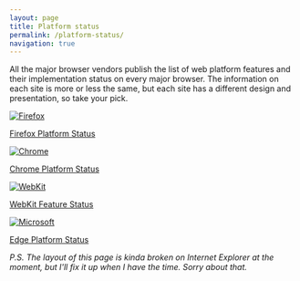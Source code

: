 ```yaml
---
layout: page
title: Platform status
permalink: /platform-status/
navigation: true
---
```

All the major browser vendors publish the list of web platform features and their implementation status on every major browser. The information on each site is more or less the same, but each site has a different design and presentation, so take your pick.

<div class="c-platform">
    <a href="https://platform-status.mozilla.org/" class="c-platform__link">
        <img src="{{ site.url }}/assets/img/firefox.svg" class="c-platform__icon" alt="Firefox">
        <p>Firefox Platform Status</p>
    </a>
    <a href="https://www.chromestatus.com/features" class="c-platform__link">
        <img src="{{ site.url }}/assets/img/chrome.svg" class="c-platform__icon" alt="Chrome">
        <p>Chrome Platform Status</p>
    </a>
    <a href="https://webkit.org/status/" class="c-platform__link">
        <img src="{{ site.url }}/assets/img/webkit.svg" class="c-platform__icon" alt="WebKit">
        <p>WebKit Feature Status</p>
    </a>
    <a href="https://developer.microsoft.com/en-us/microsoft-edge/platform/status/" class="c-platform__link">
        <img src="{{ site.url }}/assets/img/microsoft.svg" class="c-platform__icon" alt="Microsoft">
        <p>Edge Platform Status</p>
    </a>
</div>

*P.S. The layout of this page is kinda broken on Internet Explorer at the moment, but I'll fix it up when I have the time. Sorry about that.*
